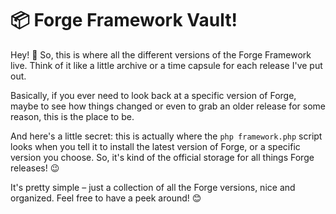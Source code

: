 # 📦 Forge Framework Vault!

Hey! 👋 So, this is where all the different versions of the Forge Framework live. Think of it like a little archive or a time capsule for each release I've put out.

Basically, if you ever need to look back at a specific version of Forge, maybe to see how things changed or even to grab an older release for some reason, this is the place to be.

And here's a little secret: this is actually where the `php framework.php` script looks when you tell it to install the latest version of Forge, or a specific version you choose. So, it's kind of the official storage for all things Forge releases! 😉

It's pretty simple – just a collection of all the Forge versions, nice and organized. Feel free to have a peek around! 😊